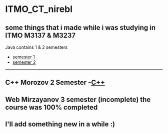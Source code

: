 # ITMO_CT_nirebl
some things that i made while i was studying in ITMO M3137 & M3237
-----------------------------------------------------
Java contains 1 & 2 semesters

- [semester 1](Java/sem1)
- [semester 2](Java/sem2)
-----------------------------------------------------
C++ Morozov 2 Semester
-[C++](cpp)
-----------------------------------------------------
Web Mirzayanov 3 semester (incomplete)
the course was 100% completed
-----------------------------------------------------
I'll add something new in a while :)
-----------------------------------------------------
